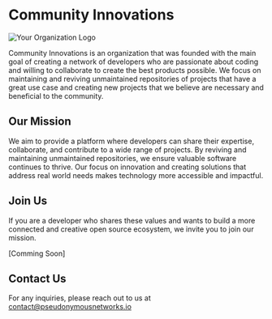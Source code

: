 # Community Innovations

![Your Organization Logo](https://pseudonymousnetworks.io/src_content/media/ab7c9d/6e19951c-9e67-4d6e-a3c0-23164127fd4a7d.png)

Community Innovations is an organization that was founded with the main goal of creating a network of developers who are passionate about coding and willing to collaborate to create the best products possible. We focus on maintaining and reviving unmaintained repositories of projects that have a great use case and creating new projects that we believe are necessary and beneficial to the community.

## Our Mission

We aim to provide a platform where developers can share their expertise, collaborate, and contribute to a wide range of projects. By reviving and maintaining unmaintained repositories, we ensure valuable software continues to thrive. Our focus on innovation and creating solutions that address real world needs makes technology more accessible and impactful.

## Join Us

If you are a developer who shares these values and wants to build a more connected and creative open source ecosystem, we invite you to join our mission. 

[Comming Soon]

## Contact Us

For any inquiries, please reach out to us at contact@pseudonymousnetworks.io
